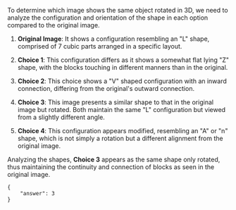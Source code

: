 To determine which image shows the same object rotated in 3D, we need to analyze the configuration and orientation of the shape in each option compared to the original image.

1. **Original Image**: It shows a configuration resembling an "L" shape, comprised of 7 cubic parts arranged in a specific layout.

2. **Choice 1**: This configuration differs as it shows a somewhat flat lying "Z" shape, with the blocks touching in different manners than in the original.

3. **Choice 2**: This choice shows a "V" shaped configuration with an inward connection, differing from the original's outward connection.

4. **Choice 3**: This image presents a similar shape to that in the original image but rotated. Both maintain the same "L" configuration but viewed from a slightly different angle.

5. **Choice 4**: This configuration appears modified, resembling an "A" or "n" shape, which is not simply a rotation but a different alignment from the original image.

Analyzing the shapes, **Choice 3** appears as the same shape only rotated, thus maintaining the continuity and connection of blocks as seen in the original image.

```
{
    "answer": 3
}
```